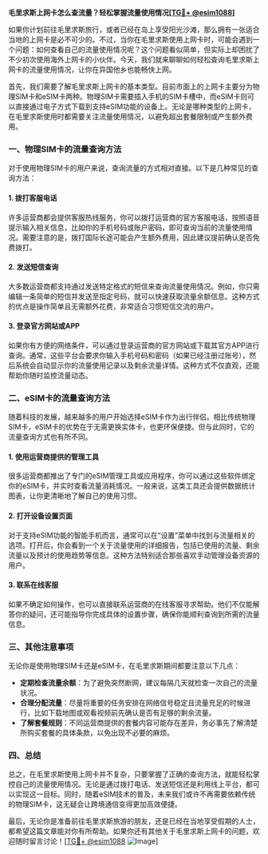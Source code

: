 **毛里求斯上网卡怎么查流量？轻松掌握流量使用情况[[TG💪+ @esim1088](https://t.me/s/esim1088)]**

如果你计划前往毛里求斯旅行，或者已经在岛上享受阳光沙滩，那么拥有一张适合当地的上网卡是必不可少的。不过，当你在毛里求斯使用上网卡时，可能会遇到一个问题：如何查看自己的流量使用情况呢？这个问题看似简单，但实际上却困扰了不少初次使用海外上网卡的小伙伴。今天，我们就来聊聊如何轻松查询毛里求斯上网卡的流量使用情况，让你在异国他乡也能畅快上网。

首先，我们需要了解毛里求斯上网卡的基本类型。目前市面上的上网卡主要分为物理SIM卡和eSIM卡两种。物理SIM卡需要插入手机的SIM卡槽中，而eSIM卡则可以直接通过电子方式下载到支持eSIM功能的设备上。无论是哪种类型的上网卡，在毛里求斯使用时都需要关注流量使用情况，以避免超出套餐限制或产生额外费用。

### **一、物理SIM卡的流量查询方法**

对于使用物理SIM卡的用户来说，查询流量的方式相对直接。以下是几种常见的查询方法：

#### **1. 拨打客服电话**
许多运营商都会提供客服热线服务，你可以拨打运营商的官方客服电话，按照语音提示输入相关信息，比如你的手机号码或账户密码，即可查询当前的流量使用情况。需要注意的是，拨打国际长途可能会产生额外费用，因此建议提前确认是否免费拨打。

#### **2. 发送短信查询**
大多数运营商都支持通过发送特定格式的短信来查询流量使用情况。例如，你只需编辑一条简单的短信并发送至指定号码，就可以快速获取流量余额信息。这种方式的优点是操作简单且无需额外花费，非常适合习惯短信交流的用户。

#### **3. 登录官方网站或APP**
如果你有方便的网络条件，可以通过登录运营商的官方网站或下载其官方APP进行查询。通常，这些平台会要求你输入手机号码和密码（如果已经注册过账号），然后系统会自动显示你的流量使用记录以及剩余流量详情。这种方式不仅直观，还能帮助你随时监控流量动态。

### **二、eSIM卡的流量查询方法**

随着科技的发展，越来越多的用户开始选择eSIM卡作为出行伴侣。相比传统物理SIM卡，eSIM卡的优势在于无需更换实体卡，也更环保便捷。但与此同时，它的流量查询方式也有所不同。

#### **1. 使用运营商提供的管理工具**
很多运营商都推出了专门的eSIM管理工具或应用程序，你可以通过这些软件绑定你的eSIM卡，并实时查看流量消耗情况。一般来说，这类工具还会提供数据统计图表，让你更清晰地了解自己的使用习惯。

#### **2. 打开设备设置页面**
对于支持eSIM功能的智能手机而言，通常可以在“设置”菜单中找到与流量相关的选项。打开后，你会看到一个关于流量使用的详细报告，包括已使用的流量、剩余流量以及预计的使用趋势等信息。这种方法特别适合那些喜欢手动管理设备资源的用户。

#### **3. 联系在线客服**
如果不确定如何操作，也可以直接联系运营商的在线客服寻求帮助。他们不仅能解答你的疑问，还可能指导你完成具体的设置步骤，确保你能顺利查询到所需的流量信息。

### **三、其他注意事项**

无论你是使用物理SIM卡还是eSIM卡，在毛里求斯期间都要注意以下几点：

- **定期检查流量余额**：为了避免突然断网，建议每隔几天就检查一次自己的流量状况。
- **合理分配流量**：尽量将重要的任务安排在网络信号稳定且流量充足的时候进行，比如下载地图或观看视频前先确认是否有足够的剩余流量。
- **了解套餐规则**：不同运营商提供的套餐内容可能存在差异，务必事先了解清楚所购买套餐的具体条款，以免出现不必要的麻烦。

### **四、总结**

总之，在毛里求斯使用上网卡并不复杂，只要掌握了正确的查询方法，就能轻松掌控自己的流量使用情况。无论是通过拨打电话、发送短信还是利用线上平台，都可以实现这一目标。同时，随着eSIM技术的普及，未来我们或许不再需要依赖传统的物理SIM卡，这无疑会让跨境通信变得更加高效便捷。

最后，无论你是准备前往毛里求斯旅游的朋友，还是已经在当地享受假期的人士，都希望这篇文章能对你有所帮助。如果你还有其他关于毛里求斯上网卡的问题，欢迎随时留言讨论！[[TG💪+ @esim1088](https://t.me/s/esim1088) ![Image](https://i.postimg.cc/4NQfJmqS/Snipaste-2025-05-13-00-14-12.png)]